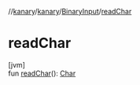 //[kanary](../../../index.md)/[kanary](../index.md)/[BinaryInput](index.md)/[readChar](read-char.md)

# readChar

[jvm]\
fun [readChar](read-char.md)(): [Char](https://kotlinlang.org/api/latest/jvm/stdlib/kotlin/-char/index.html)
